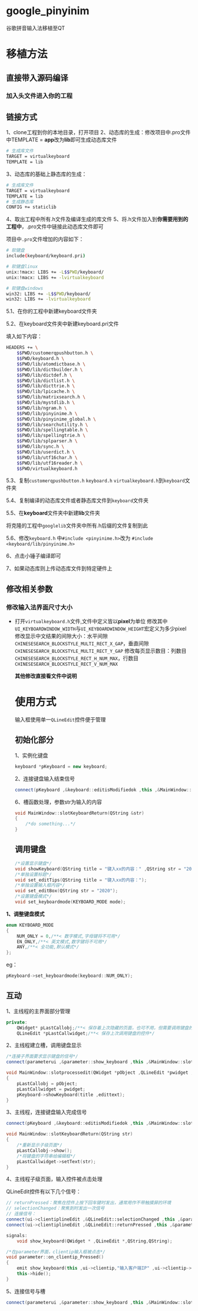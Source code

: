 # google_pinyinim
谷歌拼音输入法移植至QT
# 移植方法
## 直接带入源码编译
### 加入头文件进入你的工程
## 链接方式
1、clone工程到你的本地目录，打开项目
2、动态库的生成：修改项目中.pro文件中TEMPLATE = **app**改为**lib**即可生成动态库文件

```bash
# 生成库文件
TARGET = virtualkeyboard
TEMPLATE = lib
```

3、动态库的基础上静态库的生成：

```bash
# 生成库文件
TARGET = virtualkeyboard
TEMPLATE = lib
# 生成静态库
CONFIG += staticlib
```

4、取出工程中所有.h文件及编译生成的库文件
5、将.h文件加入到**你需要用到的工程中**，.pro文件中链接此动态库文件即可

项目中`.pro`文件增加的内容如下：

```bash
# 软键盘
include(keyboard/keyboard.pri)

# 软键盘linux
unix:!macx: LIBS += -L$$PWD/keyboard/
unix:!macx: LIBS += -lvirtualkeyboard

# 软键盘windows
win32: LIBS += -L$$PWD/keyboard/
win32: LIBS += -lvirtualkeyboard
```

5.1、在你的工程中新建keyboard文件夹

5.2、在keyboard文件夹中新建keyboard.pri文件

填入如下内容：

```bash
HEADERS += \
    $$PWD/customerqpushbutton.h \
    $$PWD/keyboard.h \
    $$PWD/lib/atomdictbase.h \
    $$PWD/lib/dictbuilder.h \
    $$PWD/lib/dictdef.h \
    $$PWD/lib/dictlist.h \
    $$PWD/lib/dicttrie.h \
    $$PWD/lib/lpicache.h \
    $$PWD/lib/matrixsearch.h \
    $$PWD/lib/mystdlib.h \
    $$PWD/lib/ngram.h \
    $$PWD/lib/pinyinime.h \
    $$PWD/lib/pinyinime_global.h \
    $$PWD/lib/searchutility.h \
    $$PWD/lib/spellingtable.h \
    $$PWD/lib/spellingtrie.h \
    $$PWD/lib/splparser.h \
    $$PWD/lib/sync.h \
    $$PWD/lib/userdict.h \
    $$PWD/lib/utf16char.h \
    $$PWD/lib/utf16reader.h \
    $$PWD/virtualkeyboard.h
```

5.3、复制`customerqpushbutton.h` `keyboard.h` `virtualkeyboard.h`到`keyboard`文件夹

5.4、复制编译的动态库文件或者静态库文件到`keyboard`文件夹

5.5、在**keyboard**文件夹中新建**lib**文件夹

将克隆的工程中`googlelib`文件夹中所有.h后缀的文件复制到此

5.6、修改`keyboard.h` 中`#include <pinyinime.h>`改为 `#include <keyboard/lib/pinyinime.h>`

6、点击小锤子编译即可

7、如果动态库则上传动态库文件到特定硬件上

## 修改相关参数
### 修改输入法界面尺寸大小
- 打开`virtualkeyboard.h`文件,文件中定义皆以**pixel**为单位
  修改其中`UI_KEYBOARDWINDOW_WIDTH`与`UI_KEYBOARDWINDOW_HEIGHT`宏定义为多少pixel
  修改显示中文结果的间隙大小：水平间隙`CHINESESEARCH_BLOCKSTYLE_MULTI_RECT_X_GAP`，垂直间隙`CHINESESEARCH_BLOCKSTYLE_MULTI_RECT_Y_GAP`
  修改每页显示数目：列数目`CHINESESEARCH_BLOCKSTYLE_RECT_H_NUM_MAX`，行数目`CHINESESEARCH_BLOCKSTYLE_RECT_V_NUM_MAX`

  **其他修改直接看文件中说明**

  # 使用方式

  输入框使用单一`QLineEdit`控件便于管理
  
  ## 初始化部分
  
  1、实例化键盘
  
  ```cpp
  keyboard *pKeyboard = new keyboard;
  ```
  
  2、连接键盘输入结束信号
  
  ```cpp
  connect(pKeyboard ,&keyboard::editisModifiedok ,this ,&MainWindow::slotKeyboardReturn);
  ```
  
  6、槽函数处理，参数str为输入的内容
  
  ```cpp
  void MainWindow::slotKeyboardReturn(QString &str)
  {
      /*do something...*/
  }
  ```
  
  ## 调用键盘
  
  ```cpp
  /*设置显示键盘*/
  void showKeyboard(QString title = "键入xx的内容：" ,QString str = "2020");
  /*单独设置标题*/
  void set_editTips(QString title = "键入xx的内容：");
  /*单独设置输入框内容*/
  void set_editBox(QString str = "2020");
  /*设置键盘模式*/
  void set_keyboardmode(KEYBOARD_MODE mode);
  ```

**1、调整键盘模式**

```c
enum KEYBOARD_MODE
{
    NUM_ONLY = 0,/**< 数字模式,字母键将不可用*/
    EN_ONLY,/**< 英文模式,数字键将不可用*/
    ANY,/**< 全功能,默认模式*/
};
```

eg：

```cpp
pKeyboard->set_keyboardmode(keyboard::NUM_ONLY);
```

## 互动

1、主线程的主界面部分管理

```cpp
private:
    QWidget* pLastCallobj;/**< 保存着上次隐藏的页面，也可不用，但需要调用键盘的页面不隐藏*/
    QLineEdit *pLastCallwidget;/**< 保存上次调用键盘的控件*/
```

2、主线程建立槽，调用键盘显示

```cpp
/*连接子界面要求显示键盘的信号*/
connect(parameterui ,&parameter::show_keyboard ,this ,&MainWindow::slotprocessedit);
```

```cpp
void MainWindow::slotprocessedit(QWidget *pObject ,QLineEdit *pwidget ,QString title ,QString edittext)
{
    pLastCallobj = pObject;
    pLastCallwidget = pwidget;
	pKeyboard->showKeyboard(title ,edittext);
}
```

3、主线程，连接键盘输入完成信号

```cpp
connect(pKeyboard ,&keyboard::editisModifiedok ,this ,&MainWindow::slotKeyboardReturn);
```

```cpp
void MainWindow::slotKeyboardReturn(QString str)
{
    /*重新显示子级页面*/
    pLastCallobj->show();
    /*将键盘的字符串给编辑框*/
    pLastCallwidget->setText(str);
}
```

4、主线程子级页面，输入控件被点击处理

QLineEdit控件有以下几个信号：

```cpp
// returnPressed：聚焦在控件上按下回车键时发出，通常用作不带触摸屏的环境
// selectionChanged：聚焦到时发出一次信号
// 连接信号：
connect(ui->clientiplineEdit ,&QLineEdit::selectionChanged ,this ,&parameter::on_clientip_Pressed);
connect(ui->clientiplineEdit ,&QLineEdit::returnPressed ,this ,&parameter::on_clientip_Pressed);
```

```cpp
signals:
    void show_keyboard(QWidget * ,QLineEdit *,QString,QString);
```

```cpp
/*在parameter界面，clientip输入框被点击*/
void parameter::on_clientip_Pressed()
{
    emit show_keyboard(this ,ui->clientip,"输入客户端IP" ,ui->clientip->text());
    this->hide();
}
```

5、连接信号与槽

```cpp
connect(parameterui ,&parameter::show_keyboard ,this ,&MainWindow::slotprocessedit);/*parameterui为主界面的子级页面*/
```

